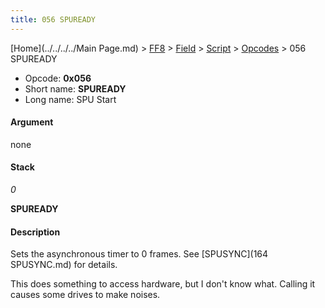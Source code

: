 ```yaml
---
title: 056 SPUREADY
---
```


[Home](../../../../Main Page.md) > [FF8](../../../../FF8.md) > [Field](../../../Field.md) > [Script](../../Script.md) > [Opcodes](../Opcodes.md) > 056 SPUREADY

-   Opcode: **0x056**
-   Short name: **SPUREADY**
-   Long name: SPU Start

#### Argument

none

#### Stack

  
*0*

**SPUREADY**

#### Description

Sets the asynchronous timer to 0 frames. See [SPUSYNC](164 SPUSYNC.md) for details.

This does something to access hardware, but I don't know what. Calling it causes some drives to make noises.
